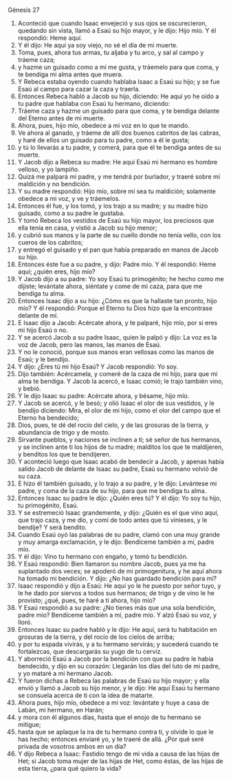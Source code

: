 Génesis 27

1. Aconteció que cuando Isaac envejeció y sus ojos se oscurecieron, quedando sin vista, llamó a Esaú su hijo mayor, y le dijo: Hijo mío. Y él respondió: Heme aquí.
2. Y él dijo: He aquí ya soy viejo, no sé el día de mi muerte.
3. Toma, pues, ahora tus armas, tu aljaba y tu arco, y sal al campo y tráeme caza;
4. y hazme un guisado como a mí me gusta, y tráemelo para que coma, y te bendiga mi alma antes que muera.
5. Y Rebeca estaba oyendo cuando hablaba Isaac a Esaú su hijo; y se fue Esaú al campo para cazar la caza y traerla.
6. Entonces Rebeca habló a Jacob su hijo, diciendo: He aquí yo he oído a tu padre que hablaba con Esaú tu hermano, diciendo:
7. Tráeme caza y hazme un guisado para que coma, y te bendiga delante del Eterno antes de mi muerte.
8. Ahora, pues, hijo mío, obedece a mi voz en lo que te mando.
9. Ve ahora al ganado, y tráeme de allí dos buenos cabritos de las cabras, y haré de ellos un guisado para tu padre, como a él le gusta;
10. y tú lo llevarás a tu padre, y comerá, para que él te bendiga antes de su muerte.
11. Y Jacob dijo a Rebeca su madre: He aquí Esaú mi hermano es hombre velloso, y yo lampiño.
12. Quizá me palpará mi padre, y me tendrá por burlador, y traeré sobre mí maldición y no bendición.
13. Y su madre respondió: Hijo mío, sobre mí sea tu maldición; solamente obedece a mi voz, y ve y tráemelos.
14. Entonces él fue, y los tomó, y los trajo a su madre; y su madre hizo guisado, como a su padre le gustaba.
15. Y tomó Rebeca los vestidos de Esaú su hijo mayor, los preciosos que ella tenía en casa, y vistió a Jacob su hijo menor;
16. y cubrió sus manos y la parte de su cuello donde no tenía vello, con los cueros de los cabritos;
17. y entregó el guisado y el pan que había preparado en manos de Jacob su hijo.
18. Entonces éste fue a su padre, y dijo: Padre mío. Y él respondió: Heme aquí; ¿quién eres, hijo mío?
19. Y Jacob dijo a su padre: Yo soy Esaú tu primogénito; he hecho como me dijiste; levántate ahora, siéntate y come de mi caza, para que me bendiga tu alma.
20. Entonces Isaac dijo a su hijo: ¿Cómo es que la hallaste tan pronto, hijo mío? Y él respondió: Porque el Eterno tu Dios hizo que la encontrase delante de mí.
21. E Isaac dijo a Jacob: Acércate ahora, y te palparé, hijo mío, por si eres mi hijo Esaú o no.
22. Y se acercó Jacob a su padre Isaac, quien le palpó y dijo: La voz es la voz de Jacob, pero las manos, las manos de Esaú.
23. Y no le conoció, porque sus manos eran vellosas como las manos de Esaú; y le bendijo.
24. Y dijo: ¿Eres tú mi hijo Esaú? Y Jacob respondió: Yo soy.
25. Dijo también: Acércamela, y comeré de la caza de mi hijo, para que mi alma te bendiga. Y Jacob la acercó, e Isaac comió; le trajo también vino, y bebió.
26. Y le dijo Isaac su padre: Acércate ahora, y bésame, hijo mío.
27. Y Jacob se acercó, y le besó; y olió Isaac el olor de sus vestidos, y le bendijo diciendo: Mira, el olor de mi hijo, como el olor del campo que el Eterno ha bendecido;
28. Dios, pues, te dé del rocío del cielo, y de las grosuras de la tierra, y abundancia de trigo y de mosto.
29. Sirvante pueblos, y naciones se inclinen a ti; sé señor de tus hermanos, y se inclinen ante ti los hijos de tu madre; malditos los que te maldijeren, y benditos los que te bendijeren.
30. Y aconteció luego que Isaac acabó de bendecir a Jacob, y apenas había salido Jacob de delante de Isaac su padre, Esaú su hermano volvió de su caza.
31. E hizo él también guisado, y lo trajo a su padre, y le dijo: Levántese mi padre, y coma de la caza de su hijo, para que me bendiga tu alma.
32. Entonces Isaac su padre le dijo: ¿Quién eres tú? Y él dijo: Yo soy tu hijo, tu primogénito, Esaú.
33. Y se estremeció Isaac grandemente, y dijo: ¿Quién es el que vino aquí, que trajo caza, y me dio, y comí de todo antes que tú vinieses, y le bendije? Y será bendito.
34. Cuando Esaú oyó las palabras de su padre, clamó con una muy grande y muy amarga exclamación, y le dijo: Bendíceme también a mí, padre mío.
35. Y él dijo: Vino tu hermano con engaño, y tomó tu bendición.
36. Y Esaú respondió: Bien llamaron su nombre Jacob, pues ya me ha suplantado dos veces; se apoderó de mi primogenitura, y he aquí ahora ha tomado mi bendición. Y dijo: ¿No has guardado bendición para mí?
37. Isaac respondió y dijo a Esaú: He aquí yo le he puesto por señor tuyo, y le he dado por siervos a todos sus hermanos; de trigo y de vino le he provisto; ¿qué, pues, te haré a ti ahora, hijo mío?
38. Y Esaú respondió a su padre: ¿No tienes más que una sola bendición, padre mío? Bendíceme también a mí, padre mío. Y alzó Esaú su voz, y lloró.
39. Entonces Isaac su padre habló y le dijo: He aquí, será tu habitación en grosuras de la tierra, y del rocío de los cielos de arriba;
40. y por tu espada vivirás, y a tu hermano servirás; y sucederá cuando te fortalezcas, que descargarás su yugo de tu cerviz.
41. Y aborreció Esaú a Jacob por la bendición con que su padre le había bendecido, y dijo en su corazón: Llegarán los días del luto de mi padre, y yo mataré a mi hermano Jacob.
42. Y fueron dichas a Rebeca las palabras de Esaú su hijo mayor; y ella envió y llamó a Jacob su hijo menor, y le dijo: He aquí Esaú tu hermano se consuela acerca de ti con la idea de matarte.
43. Ahora pues, hijo mío, obedece a mi voz: levántate y huye a casa de Labán, mi hermano, en Harán;
44. y mora con él algunos días, hasta que el enojo de tu hermano se mitigue;
45. hasta que se aplaque la ira de tu hermano contra ti, y olvide lo que le has hecho; entonces enviaré yo, y te traeré de allá. ¿Por qué seré privada de vosotros ambos en un día?
46. Y dijo Rebeca a Isaac: Fastidio tengo de mi vida a causa de las hijas de Het; si Jacob toma mujer de las hijas de Het, como éstas, de las hijas de esta tierra, ¿para qué quiero la vida?
